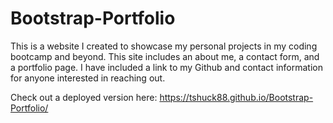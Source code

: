 # Bootstrap-Portfolio

This is a website I created to showcase my personal projects in my coding bootcamp and beyond. This site includes an about me, a contact form, and a portfolio page. I have included a link to my Github and contact information for anyone interested in reaching out. 

Check out a deployed version here: https://tshuck88.github.io/Bootstrap-Portfolio/
